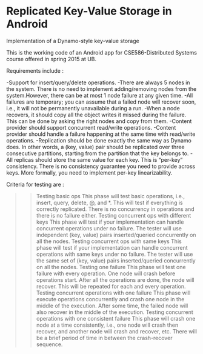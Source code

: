 # Replicated Key-Value Storage in Android

Implementation of a Dynamo-style key-value storage

This is the working code of an Android app for CSE586-Distributed Systems course offered in spring 2015 at UB.

Requirements include :

-Support for insert/query/delete operations.
-There are always 5 nodes in the system. There is no need to implement adding/removing nodes from the system.However, there can be at most 1 node failure at any given time. 
-All failures are temporary; you can assume that a failed node will recover soon, i.e., it will not be permanently   unavailable during a run.
-When a node recovers, it should copy all the object writes it missed during the failure. This can be done by asking the right nodes and copy from them.
-Content provider should support concurrent read/write operations.
-Content provider should handle a failure happening at the same time with read/write operations.
-Replication should be done exactly the same way as Dynamo does. In other words, a (key, value) pair should be replicated over three consecutive partitions, starting from the partition that the key belongs to.
-All replicas should store the same value for each key. This is “per-key” consistency. There is no consistency guarantee you need to provide across keys. More formally, you need to implement per-key linearizability.


Criteria for testing are :

>>Testing basic ops
This phase will test basic operations, i.e., insert, query, delete, @, and *. This will test if everything is correctly replicated. There is no concurrency in operations and there is no failure either.
>>Testing concurrent ops with different keys
This phase will test if your implementation can handle concurrent operations under no failure.
The tester will use independent (key, value) pairs inserted/queried concurrently on all the nodes.
>>Testing concurrent ops with same keys
This phase will test if your implementation can handle concurrent operations with same keys under no failure.
The tester will use the same set of (key, value) pairs inserted/queried concurrently on all the nodes.
>>Testing one failure
This phase will test one failure with every operation.
One node will crash before operations start. After all the operations are done, the node will recover.
This will be repeated for each and every operation.
>>Testing concurrent operations with one failure
This phase will execute operations concurrently and crash one node in the middle of the execution. After some time, the failed node will also recover in the middle of the execution.
>>Testing concurrent operations with one consistent failure
This phase will crash one node at a time consistently, i.e., one node will crash then recover, and another node will crash and recover, etc.
There will be a brief period of time in between the crash-recover sequence.




